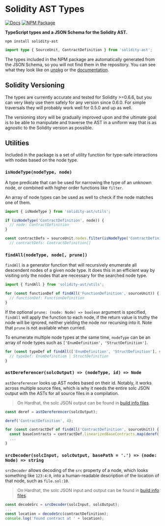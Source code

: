 # Solidity AST Types

[![Docs](https://img.shields.io/badge/docs-%F0%9F%93%84-blue)][docs]
[![NPM Package](https://img.shields.io/npm/v/solidity-ast.svg)](https://www.npmjs.org/package/solidity-ast)

**TypeScript types and a JSON Schema for the Solidity AST.**

```
npm install solidity-ast
```


```typescript
import type { SourceUnit, ContractDefinition } from 'solidity-ast';
```

The types included in the NPM package are automatically generated from the JSON
Schema, so you will not find them in the repository. You can see what they look
like on [unpkg] or the [documentation][docs].

[unpkg]: https://unpkg.com/solidity-ast@latest/types.d.ts
[docs]: https://solidity-ast.netlify.app/

## Solidity Versioning

The types are currently accurate and tested for Solidity >=0.6.6, but you can
very likely use them safely for any version since 0.6.0. For simple traversals
they will probably work well for 0.5.0 and up as well.

The versioning story will be gradually improved upon and the ultimate goal is
to be able to manipulate and traverse the AST in a uniform way that is as
agnostic to the Solidity version as possible.

## Utilities

Included in the package is a set of utility function for type-safe interactions
with nodes based on the node type.

### `isNodeType(nodeType, node)`

A type predicate that can be used for narrowing the type of an
unknown node, or combined with higher order functions like `filter`.

An array of node types can be used as well to check if the node matches one of them.

```typescript
import { isNodeType } from 'solidity-ast/utils';

if (isNodeType('ContractDefinition', node)) {
  // node: ContractDefinition
}

const contractDefs = sourceUnit.nodes.filter(isNodeType('ContractDefinition'));
  // contractDefs: ContractDefinition[]
```

### `findAll(nodeType, node[, prune])`

`findAll` is a generator function that will recursively enumerate all
descendent nodes of a given node type. It does this in an efficient way by
visiting only the nodes that are necessary for the searched node type.

```typescript
import { findAll } from 'solidity-ast/utils';

for (const functionDef of findAll('FunctionDefinition', sourceUnit)) {
  // functionDef: FunctionDefinition
}
```

If the optional `prune: (node: Node) => boolean` argument is specified,
`findAll` will apply the function to each node, if the return value is truthy
the node will be ignored, neither yielding the node nor recursing into it. Note
that `prune` is not available when curried.

To enumerate multiple node types at the same time, `nodeType` can be an array
of node types such as `['EnumDefinition', 'StructDefinition']`.

```typescript
for (const typeDef of findAll(['EnumDefinition', 'StructDefinition'], sourceUnit)) {
  // typeDef: EnumDefinition | StructDefinition
}
```

### `astDereferencer(solcOutput) => (nodeType, id) => Node`

`astDereferencer` looks up AST nodes based on their id. Notably, it works
across multiple source files, which is why it needs the entire solc JSON output
with the ASTs for all source files in a compilation.

> On Hardhat, the solc JSON output can be found in [build info files].

[build info files]: https://hardhat.org/guides/compile-contracts.html#build-info-files

```typescript
const deref = astDereferencer(solcOutput);

deref('ContractDefinition', 4);

for (const contractDef of findAll('ContractDefinition', sourceUnit)) {
  const baseContracts = contractDef.linearizedBaseContracts.map(deref('ContractDefinition'));
  ...
}
```

### `srcDecoder(solcInput, solcOutput, basePath = '.') => (node: Node) => string`

`srcDecoder` allows decoding of the `src` property of a node, which looks
something like `123:4:0`, into a human-readable description of the location of
that node, such as `file.sol:10`.

> On Hardhat, the solc JSON input and output can be found in [build info files].

[build info files]: https://hardhat.org/guides/compile-contracts.html#build-info-files

```typescript
const decodeSrc = srcDecoder(solcInput, solcOutput);
...
const location = decodeSrc(contractDefinition);
console.log('found contract at ' + location);
```
